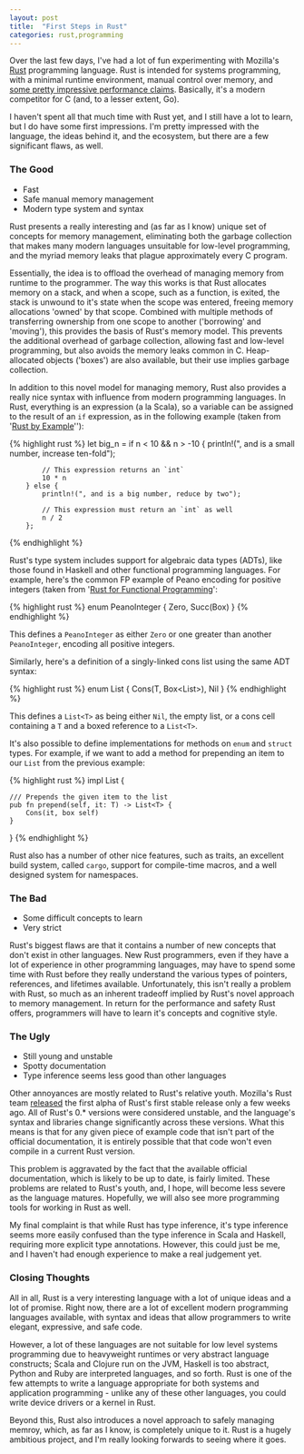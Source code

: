 ```yaml
---
layout: post
title:  "First Steps in Rust"
categories: rust,programming
---
```


Over the last few days, I've had a lot of fun experimenting with Mozilla's [Rust](http://www.rust-lang.org) programming language. Rust is intended for systems programming, with a minimal runtime environment, manual control over memory, and [some pretty impressive performance claims](http://benchmarksgame.alioth.debian.org/u64q/benchmark.php?test=all&lang=rust&lang2=gpp&data=u64q). Basically, it's a modern competitor for C (and, to a lesser extent, Go).

I haven't spent all that much time with Rust yet, and I still have a lot to learn, but I do have some first impressions. I'm pretty impressed with the language, the ideas behind it, and the ecosystem, but there are a few significant flaws, as well.

### The Good

+ Fast
+ Safe manual memory management
+ Modern type system and syntax

Rust presents a really interesting and (as far as I know) unique set of concepts for memory management, eliminating both the garbage collection that makes many modern languages unsuitable for low-level programming, and the myriad memory leaks that plague approximately every C program.

Essentially, the idea is to offload the overhead of managing memory from runtime to the programmer. The way this works is that Rust allocates memory on a stack, and when a scope, such as a function, is exited, the stack is unwound to it's state when the scope was entered, freeing memory allocations 'owned' by that scope. Combined with multiple methods of transferring ownership from one scope to another ('borrowing' and 'moving'), this provides the basis of Rust's memory model. This prevents the additional overhead of garbage collection, allowing fast and low-level programming, but also avoids the memory leaks common in C. Heap-allocated objects ('boxes') are also available, but their use implies garbage collection.

In addition to this novel model for managing memory, Rust also provides a really nice syntax with influence from modern programming languages. In Rust, everything is an expression (a la Scala), so a variable can be assigned to the result of an `if` expression, as in the following example (taken from '[Rust by Example](http://rustbyexample.com/if-else.html)''):

{% highlight rust %}
    let big_n =
        if n < 10 && n > -10 {
            println!(", and is a small number, increase ten-fold");

            // This expression returns an `int`
            10 * n
        } else {
            println!(", and is a big number, reduce by two");

            // This expression must return an `int` as well
            n / 2
        };
{% endhighlight %}

Rust's type system includes support for algebraic data types (ADTs), like those found in Haskell and other functional programming languages. For example, here's the common FP example of Peano encoding for positive integers (taken from '[Rust for Functional Programming](http://science.raphael.poss.name/rust-for-functional-programmers.html)':

{% highlight rust %}
enum PeanoInteger {
   Zero,
   Succ(Box<PeanoInteger>)
}
{% endhighlight %}

This defines a `PeanoInteger` as either `Zero` or one greater than another `PeanoInteger`, encoding all positive integers.

Similarly, here's a definition of a singly-linked cons list using the same ADT syntax:

{% highlight rust %}
enum List<T> {
    Cons(T, Box<List<T>>),
    Nil
}
{% endhighlight %}

This defines a `List<T>` as being either `Nil`, the empty list, or a cons cell containing a `T` and a boxed reference to a `List<T>`. 

It's also possible to define implementations for methods on `enum` and `struct` types. For example, if we want to add a method for prepending an item to our `List` from the previous example:

{% highlight rust %}
impl<T> List<T> {

    /// Prepends the given item to the list
    pub fn prepend(self, it: T) -> List<T> {
        Cons(it, box self)
    }

}
{% endhighlight %}

Rust also has a number of other nice features, such as traits, an excellent build system, called `cargo`, support for compile-time macros, and a well designed system for namespaces.


### The Bad

+ Some difficult concepts to learn
+ Very strict

Rust's biggest flaws are that it contains a number of new concepts that don't exist in other languages. New Rust programmers, even if they have a lot of experience in other programming languages, may have to spend some time with Rust before they really understand the various types of pointers, references, and lifetimes available. Unfortunately, this isn't really a problem with Rust, so much as an inherent tradeoff implied by Rust's novel approach to memory management. In return for the performance and safety Rust offers, programmers will have to learn it's concepts and cognitive style.

### The Ugly

+ Still young and unstable
+ Spotty documentation
+ Type inference seems less good than other languages

Other annoyances are mostly related to Rust's relative youth. Mozilla's Rust team [released](http://blog.rust-lang.org/2015/01/09/Rust-1.0-alpha.html) the first alpha of Rust's first stable release only a few weeks ago. All of Rust's 0.* versions were considered unstable, and the language's syntax and libraries change significantly across these versions. What this means is that for any given piece of example code that isn't part of the official documentation, it is entirely possible that that code won't even compile in a current Rust version.

This problem is aggravated by the fact that the available official documentation, which is likely to be up to date, is fairly limited. These problems are related to Rust's youth, and, I hope, will become less severe as the language matures. Hopefully, we will also see more programming tools for working in Rust as well.

My final complaint is that while Rust has type inference, it's type inference seems more easily confused than the type inference in Scala and Haskell, requiring more explicit type annotations. However, this could just be me, and I haven't had enough experience to make a real judgement yet.

### Closing Thoughts

All in all, Rust is a very interesting language with a lot of unique ideas and a lot of promise. Right now, there are a lot of excellent modern programming languages available, with syntax and ideas that allow programmers to write elegant, expressive, and safe code. 

However, a lot of these languages are not suitable for low level systems programming  due to heavyweight runtimes or very abstract language constructs; Scala and Clojure run on the JVM, Haskell is too abstract, Python and Ruby are interpreted languages, and so forth. Rust is one of the few attempts to write a language appropriate for both systems and application programming - unlike any of these other languages, you could write device drivers or a kernel in Rust. 

Beyond this, Rust also introduces a novel approach to safely managing memroy, which, as far as I know, is completely unique to it. Rust is a hugely ambitious project, and I'm really looking forwards to seeing where it goes.

